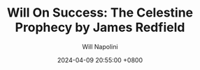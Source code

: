 ---
title: "Will On Success: The Celestine Prophecy by James Redfield"
author: Will Napolini
date: 2024-04-09 20:55:00 +0800
categories: [Mindset, Book-summaries]
tags:
  [
    the-celestine-prophecy,
    james-redfield,
    spiritual-growth,
    self-discovery,
    personal-development,
    new-age,
    consciousness,
    spiritual-awakening,
    hidden-knowledge,
    divine-intervention,
    synchronicity,
    inner-journey,
    spiritual-experience,
    personal-transformation,
    spiritual-teachings,
    mysticism,
    spiritual-journey,
    esoteric-knowledge,
    spiritual-insights,
    spiritual-evolution
  ]
image: https://pbs.twimg.com/media/GO187SZXcAAuYja?format=jpg&name=large
alt: "Will On Success: The Celestine Prophecy by James Redfield"
fallback:
  - 
  # Replace with the URL of your backup image
  -
  # Replace with the URL of your backup image
---